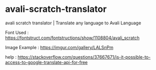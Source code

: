 # avali-scratch-translator
avali scratch translator | Translate any language to Avali Language


Font Used : https://fontstruct.com/fontstructions/show/1108804/avali_scratch

Image Example : https://imgur.com/gallery/LALSnPm

help : https://stackoverflow.com/questions/37667671/is-it-possible-to-access-to-google-translate-api-for-free
